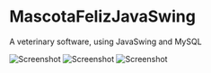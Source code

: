 # MascotaFelizJavaSwing
A veterinary software, using JavaSwing and MySQL

![Screenshot](mascotaFeliz1.JPG)
![Screenshot](mascotaFeliz2.JPG)
![Screenshot](mascotaFeliz3.JPG)
